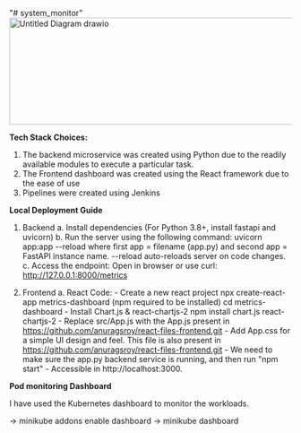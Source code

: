"# system_monitor" 
<img width="561" height="191" alt="Untitled Diagram drawio" src="https://github.com/user-attachments/assets/9ccff569-9fbd-484f-ab98-8cdb4151b0be" />

**Tech Stack Choices:**
1. The backend microservice was created using Python due to the readily available modules to execute a particular task.
2. The Frontend dashboard was created using the React framework due to the ease of use
3. Pipelines were created using Jenkins

**Local Deployment Guide**
1. Backend
    a. Install dependencies (For Python 3.8+, install fastapi and uvicorn)
    b. Run the server using the following command:
       uvicorn app:app --reload
         where first app = filename (app.py) and second app = FastAPI instance name. --reload auto-reloads server on code changes.
    c. Access the endpoint: Open in browser or use curl: http://127.0.0.1:8000/metrics

3. Frontend
    a. React Code:
          - Create a new react project
              npx create-react-app metrics-dashboard (npm required to be installed)
              cd metrics-dashboard
          - Install Chart.js & react-chartjs-2
               npm install chart.js react-chartjs-2
          - Replace src/App.js with the App.js present in https://github.com/anuragsroy/react-files-frontend.git
          - Add App.css for a simple UI design and feel. This file is also present in https://github.com/anuragsroy/react-files-frontend.git
          - We need to make sure the app.py backend service is running, and then run "npm start"
          - Accessible in http://localhost:3000.


**Pod monitoring Dashboard**

I have used the Kubernetes dashboard to monitor the workloads.

-> minikube addons enable dashboard
-> minikube dashboard



         
